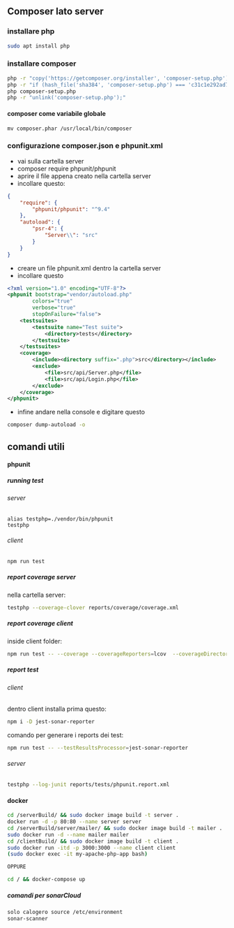 ## Composer lato server

### installare php

```bash
sudo apt install php
```

### installare composer

```bash
php -r "copy('https://getcomposer.org/installer', 'composer-setup.php');"
php -r "if (hash_file('sha384', 'composer-setup.php') === 'c31c1e292ad7be5f49291169c0ac8f683499edddcfd4e42232982d0fd193004208a58ff6f353fde0012d35fdd72bc394') { echo 'Installer verified'; } else { echo 'Installer corrupt'; unlink('composer-setup.php'); } echo PHP_EOL;"
php composer-setup.php
php -r "unlink('composer-setup.php');"
```

#### composer come variabile globale

    mv composer.phar /usr/local/bin/composer

### configurazione composer.json e phpunit.xml

- vai sulla cartella server
- composer require phpunit/phpunit
- aprire il file appena creato nella cartella server
- incollare questo:

```JSON
{
    "require": {
        "phpunit/phpunit": "^9.4"
    },
    "autoload": {
        "psr-4": {
            "Server\\": "src"
        }
    }
}
```

- creare un file phpunit.xml dentro la cartella server
- incollare questo

```XML
<?xml version="1.0" encoding="UTF-8"?>
<phpunit bootstrap="vendor/autoload.php"
        colors="true"
        verbose="true"
        stopOnFailure="false">
    <testsuites>
        <testsuite name="Test suite">
            <directory>tests</directory>
        </testsuite>
    </testsuites>
    <coverage>
        <include><directory suffix=".php">src</directory></include>
        <exclude>
            <file>src/api/Server.php</file>
            <file>src/api/Login.php</file>
        </exclude>
    </coverage>
</phpunit>
```

- infine andare nella console e digitare questo

```bash
composer dump-autoload -o
```

## comandi utili

#### phpunit

##### running test

###### server

    alias testphp=./vendor/bin/phpunit
    testphp

###### client

```bash
npm run test
```

##### report coverage server

nella cartella server:

```bash
testphp --coverage-clover reports/coverage/coverage.xml
```

##### report coverage client

inside client folder:

```bash
npm run test -- --coverage --coverageReporters=lcov  --coverageDirectory=reports/coverage
```

##### report test

###### client

dentro client installa prima questo:

```bash
npm i -D jest-sonar-reporter
```

comando per generare i reports dei test:

```bash
npm run test -- --testResultsProcessor=jest-sonar-reporter
```

###### server

```bash
testphp --log-junit reports/tests/phpunit.report.xml
```

#### docker

```bash
cd /serverBuild/ && sudo docker image build -t server .
docker run -d -p 80:80 --name server server
cd /serverBuild/server/mailer/ && sudo docker image build -t mailer .
sudo docker run -d --name mailer mailer
cd /clientBuild/ && sudo docker image build -t client .
sudo docker run -itd -p 3000:3000 --name client client
(sudo docker exec -it my-apache-php-app bash)

OPPURE

cd / && docker-compose up
```

##### comandi per sonarCloud

```bash
solo calogero source /etc/environment
sonar-scanner
```
